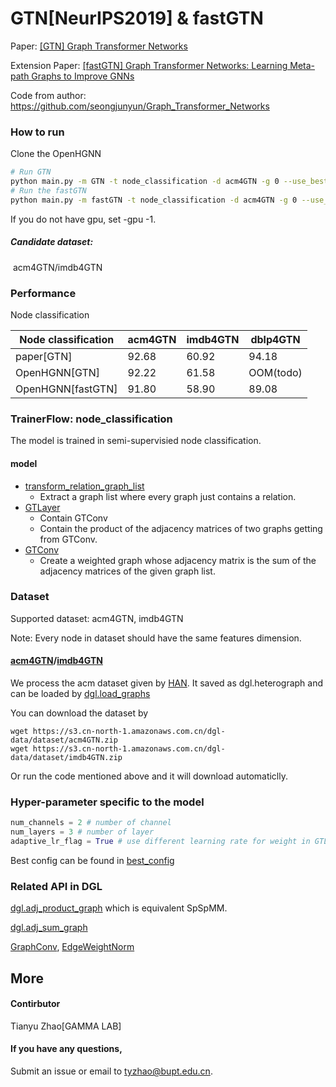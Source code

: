 # GTN[NeurIPS2019] & fastGTN

Paper: [[GTN] Graph Transformer Networks](https://arxiv.org/abs/1911.06455)

Extension Paper: [[fastGTN] Graph Transformer Networks: Learning Meta-path Graphs to Improve GNNs](https://arxiv.org/abs/2106.06218.pdf)

Code from author: https://github.com/seongjunyun/Graph_Transformer_Networks

### How to run

Clone the OpenHGNN

```bash
# Run GTN
python main.py -m GTN -t node_classification -d acm4GTN -g 0 --use_best_config
# Run the fastGTN
python main.py -m fastGTN -t node_classification -d acm4GTN -g 0 --use_best_config
```

If you do not have gpu, set -gpu -1.

##### Candidate dataset: 

​	acm4GTN/imdb4GTN

### Performance

Node classification

| Node classification | acm4GTN | imdb4GTN | dblp4GTN  |
| ------------------- |---------|----------|-----------|
| paper[GTN]          | 92.68   | 60.92    | 94.18     |
| OpenHGNN[GTN]       | 92.22   | 61.58    | OOM(todo) |
| OpenHGNN[fastGTN]   | 91.80   | 58.90    | 89.08     |

### TrainerFlow: node_classification

The model is  trained in semi-supervisied node classification.

#### model

- [transform_relation_graph_list](../../utils/utils.py)
  - Extract a  graph list where every graph just contains a relation.
- [GTLayer](../../models/GTN_sparse.py)
  - Contain GTConv
  - Contain the product of the adjacency matrices of two graphs getting from GTConv.
- [GTConv](../../models/GTN_sparse.py)
  - Create a weighted graph whose adjacency matrix is the sum of the adjacency matrices of the given graph list.

### Dataset

Supported dataset: acm4GTN, imdb4GTN

Note: Every node in dataset should have the same features dimension.

#### [acm4GTN](../../dataset/#ACM)/[imdb4GTN](../../dataset/#IMDB)

We process the acm dataset given by [HAN](https://github.com/Jhy1993/HAN). It saved as dgl.heterograph and can be loaded by [dgl.load_graphs](https://docs.dgl.ai/en/latest/generated/dgl.load_graphs.html)

You can download the dataset by

```
wget https://s3.cn-north-1.amazonaws.com.cn/dgl-data/dataset/acm4GTN.zip
wget https://s3.cn-north-1.amazonaws.com.cn/dgl-data/dataset/imdb4GTN.zip
```

Or run the code mentioned above and it will download automaticlly.

### Hyper-parameter specific to the model

```python
num_channels = 2 # number of channel
num_layers = 3 # number of layer
adaptive_lr_flag = True # use different learning rate for weight in GTLayer.
```

Best config can be found in [best_config](../../utils/best_config.py)

### Related API in DGL

[dgl.adj_product_graph](https://docs.dgl.ai/en/latest/generated/dgl.adj_product_graph.html#dgl-adj-product-graph) which is equivalent SpSpMM.

[dgl.adj_sum_graph](https://docs.dgl.ai/en/latest/generated/dgl.adj_sum_graph.html#dgl.adj_sum_graph)

[GraphConv](https://docs.dgl.ai/en/latest/api/python/nn.pytorch.html?#graphconv), [EdgeWeightNorm](https://docs.dgl.ai/en/latest/api/python/nn.pytorch.html?#edgeweightnorm)

## More

#### Contirbutor

Tianyu Zhao[GAMMA LAB]

#### If you have any questions,

Submit an issue or email to [tyzhao@bupt.edu.cn](mailto:tyzhao@bupt.edu.cn).

